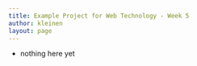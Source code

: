 ```yaml
---
title: Example Project for Web Technology - Week 5
author: kleinen
layout: page
---
```



- nothing here yet
